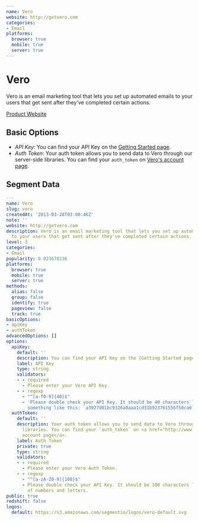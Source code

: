 ```yaml
---
name: Vero
website: http://getvero.com
categories:
- Email
platforms:
  browser: true
  mobile: true
  server: true
---
```


# Vero

Vero is an email marketing tool that lets you set up automated emails to your users that get sent after they've completed certain actions.

[Product Website](http://getvero.com)

## Basic Options

- *API Key*: You can find your API Key on the [Getting Started page](http://www.getvero.com/getting-started).
- *Auth Token*: Your auth token allows you to send data to Vero through our server-side libraries. You can find your `auth_token` on <a href="http://www.getvero.com/account">Vero's account page</a>.


## Segment Data
```yaml
---
name: Vero
slug: vero
createdAt: '2013-03-28T03:00:46Z'
note: ''
website: http://getvero.com
description: Vero is an email marketing tool that lets you set up automated emails
  to your users that get sent after they've completed certain actions.
level: 3
categories:
- Email
popularity: 0.023678236
platforms:
  browser: true
  mobile: true
  server: true
methods:
  alias: false
  group: false
  identify: true
  pageview: false
  track: true
basicOptions:
- apiKey
- authToken
advancedOptions: []
options:
  apiKey:
    default: ''
    description: You can find your API Key on the [Getting Started page](http://www.getvero.com/getting-started).
    label: API Key
    type: string
    validators:
    - - required
      - Please enter your Vero API Key.
    - - regexp
      - "^[a-f0-9]{40}$"
      - 'Please double check your API Key. It should be 40 characters long, and look
        something like this: `a3927d01bc9326a8aaa1cd31b923761556f50ca6`.'
  authToken:
    default: ''
    description: Your auth token allows you to send data to Vero through our server-side
      libraries. You can find your `auth_token` on <a href="http://www.getvero.com/account">Vero's
      account page</a>.
    label: Auth Token
    private: true
    type: string
    validators:
    - - required
      - Please enter your Vero Auth Token.
    - - regexp
      - "^[a-zA-Z0-9]{108}$"
      - Please double check your API Key. It should be 108 characters long and comprised
        of numbers and letters.
public: true
redshift: false
logos:
  default: https://s3.amazonaws.com/segmentio/logos/vero-default.svg

```

